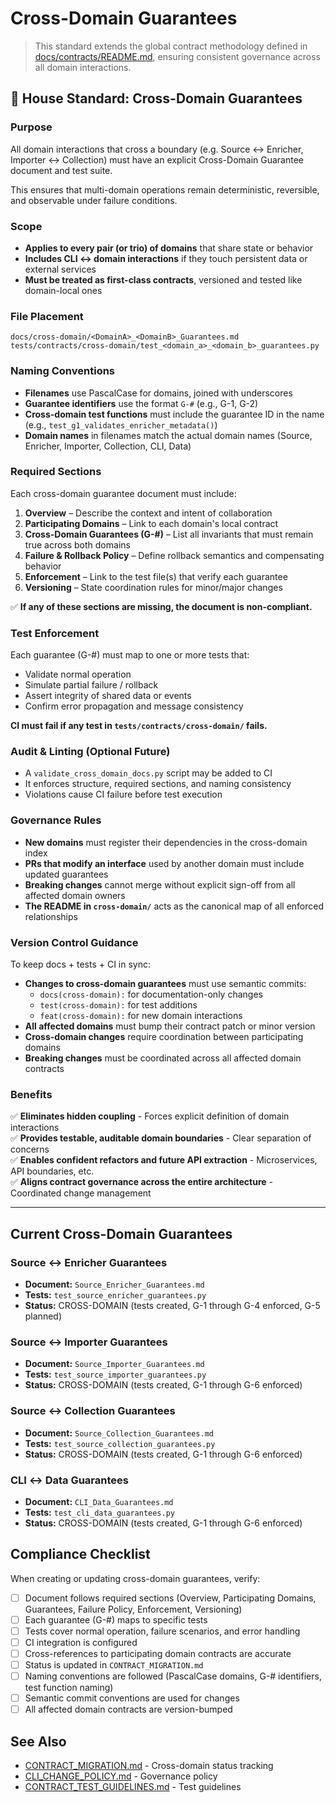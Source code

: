 # Cross-Domain Guarantees

> This standard extends the global contract methodology defined in [docs/contracts/README.md](../../contracts/README.md), ensuring consistent governance across all domain interactions.

## 📜 House Standard: Cross-Domain Guarantees

### Purpose

All domain interactions that cross a boundary (e.g. Source ↔ Enricher, Importer ↔ Collection) must have an explicit Cross-Domain Guarantee document and test suite.

This ensures that multi-domain operations remain deterministic, reversible, and observable under failure conditions.

### Scope

- **Applies to every pair (or trio) of domains** that share state or behavior
- **Includes CLI ↔ domain interactions** if they touch persistent data or external services
- **Must be treated as first-class contracts**, versioned and tested like domain-local ones

### File Placement

```
docs/cross-domain/<DomainA>_<DomainB>_Guarantees.md
tests/contracts/cross-domain/test_<domain_a>_<domain_b>_guarantees.py
```

### Naming Conventions

- **Filenames** use PascalCase for domains, joined with underscores
- **Guarantee identifiers** use the format `G-#` (e.g., G-1, G-2)
- **Cross-domain test functions** must include the guarantee ID in the name (e.g., `test_g1_validates_enricher_metadata()`)
- **Domain names** in filenames match the actual domain names (Source, Enricher, Importer, Collection, CLI, Data)

### Required Sections

Each cross-domain guarantee document must include:

1. **Overview** – Describe the context and intent of collaboration
2. **Participating Domains** – Link to each domain's local contract
3. **Cross-Domain Guarantees (G-#)** – List all invariants that must remain true across both domains
4. **Failure & Rollback Policy** – Define rollback semantics and compensating behavior
5. **Enforcement** – Link to the test file(s) that verify each guarantee
6. **Versioning** – State coordination rules for minor/major changes

✅ **If any of these sections are missing, the document is non-compliant.**

### Test Enforcement

Each guarantee (G-#) must map to one or more tests that:

- Validate normal operation
- Simulate partial failure / rollback
- Assert integrity of shared data or events
- Confirm error propagation and message consistency

**CI must fail if any test in `tests/contracts/cross-domain/` fails.**

### Audit & Linting (Optional Future)

- A `validate_cross_domain_docs.py` script may be added to CI
- It enforces structure, required sections, and naming consistency
- Violations cause CI failure before test execution

### Governance Rules

- **New domains** must register their dependencies in the cross-domain index
- **PRs that modify an interface** used by another domain must include updated guarantees
- **Breaking changes** cannot merge without explicit sign-off from all affected domain owners
- **The README in `cross-domain/`** acts as the canonical map of all enforced relationships

### Version Control Guidance

To keep docs + tests + CI in sync:

- **Changes to cross-domain guarantees** must use semantic commits:
  - `docs(cross-domain):` for documentation-only changes
  - `test(cross-domain):` for test additions
  - `feat(cross-domain):` for new domain interactions
- **All affected domains** must bump their contract patch or minor version
- **Cross-domain changes** require coordination between participating domains
- **Breaking changes** must be coordinated across all affected domain contracts

### Benefits

✅ **Eliminates hidden coupling** - Forces explicit definition of domain interactions  
✅ **Provides testable, auditable domain boundaries** - Clear separation of concerns  
✅ **Enables confident refactors and future API extraction** - Microservices, API boundaries, etc.  
✅ **Aligns contract governance across the entire architecture** - Coordinated change management

---

## Current Cross-Domain Guarantees

### Source ↔ Enricher Guarantees

- **Document:** `Source_Enricher_Guarantees.md`
- **Tests:** `test_source_enricher_guarantees.py`
- **Status:** CROSS-DOMAIN (tests created, G-1 through G-4 enforced, G-5 planned)

### Source ↔ Importer Guarantees

- **Document:** `Source_Importer_Guarantees.md`
- **Tests:** `test_source_importer_guarantees.py`
- **Status:** CROSS-DOMAIN (tests created, G-1 through G-6 enforced)

### Source ↔ Collection Guarantees

- **Document:** `Source_Collection_Guarantees.md`
- **Tests:** `test_source_collection_guarantees.py`
- **Status:** CROSS-DOMAIN (tests created, G-1 through G-6 enforced)

### CLI ↔ Data Guarantees

- **Document:** `CLI_Data_Guarantees.md`
- **Tests:** `test_cli_data_guarantees.py`
- **Status:** CROSS-DOMAIN (tests created, G-1 through G-6 enforced)

## Compliance Checklist

When creating or updating cross-domain guarantees, verify:

- [ ] Document follows required sections (Overview, Participating Domains, Guarantees, Failure Policy, Enforcement, Versioning)
- [ ] Each guarantee (G-#) maps to specific tests
- [ ] Tests cover normal operation, failure scenarios, and error handling
- [ ] CI integration is configured
- [ ] Cross-references to participating domain contracts are accurate
- [ ] Status is updated in `CONTRACT_MIGRATION.md`
- [ ] Naming conventions are followed (PascalCase domains, G-# identifiers, test function naming)
- [ ] Semantic commit conventions are used for changes
- [ ] All affected domain contracts are version-bumped

## See Also

- [CONTRACT_MIGRATION.md](../../tests/CONTRACT_MIGRATION.md) - Cross-domain status tracking
- [CLI_CHANGE_POLICY.md](../../contracts/CLI_CHANGE_POLICY.md) - Governance policy
- [CONTRACT_TEST_GUIDELINES.md](../../contracts/CONTRACT_TEST_GUIDELINES.md) - Test guidelines

